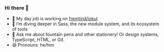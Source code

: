 ### Hi there 👋

- 🔭 My day job is working on [fremtind/jokul](https://github.com/fremtind/jokul)
- 🌱 I’m diving deeper in Sass, the new module system, and its ecosystem of tools
- 💬 Ask me about fountain pens and other stationery! Or design systems, TypeScript, HTML, or Git.
- 😄 Pronouns: he/him
